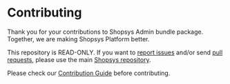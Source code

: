 # Contributing

Thank you for your contributions to Shopsys Admin bundle package.
Together, we are making Shopsys Platform better.

This repository is READ-ONLY.
If you want to [report issues](https://github.com/shopsys/shopsys/issues/new) and/or send [pull requests](https://github.com/shopsys/shopsys/compare),
please use the main [Shopsys repository](https://github.com/shopsys/shopsys).

Please check our [Contribution Guide](https://docs.shopsys.com/en/latest/contributing/) before contributing.

